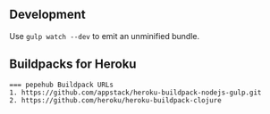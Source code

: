 
Development
---

Use `gulp watch --dev` to emit an unminified bundle.

Buildpacks for Heroku
---

    === pepehub Buildpack URLs
    1. https://github.com/appstack/heroku-buildpack-nodejs-gulp.git
    2. https://github.com/heroku/heroku-buildpack-clojure
